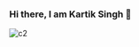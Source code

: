 ### Hi there, I am Kartik Singh 👋
![c2](https://github.com/iamkartiksingh-K/iamkartiksingh-K/assets/62024947/58628ab5-ffb3-4905-8d79-c755d6dc031a)


<!--
**iamkartiksingh-K/iamkartiksingh-K** is a ✨ _special_ ✨ repository because its `README.md` (this file) appears on your GitHub profile.

Here are some ideas to get you started:

- 🔭 I’m currently working on ...
- 🌱 I’m currently learning ...
- 👯 I’m looking to collaborate on ...
- 🤔 I’m looking for help with ...
- 💬 Ask me about ...
- 📫 How to reach me: ...
- 😄 Pronouns: ...
- ⚡ Fun fact: ...
-->
